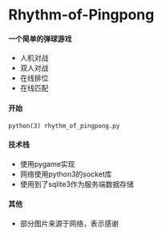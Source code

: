 # Rhythm-of-Pingpong

#### 一个简单的弹球游戏
* 人机对战
* 双人对战
* 在线排位
* 在线匹配

#### 开始
```
python(3) rhythm_of_pingpong.py
```
#### 技术栈
* 使用pygame实现
* 网络使用python3的socket库
* 使用到了sqlite3作为服务端数据存储
#### 其他
* 部分图片来源于网络，表示感谢

